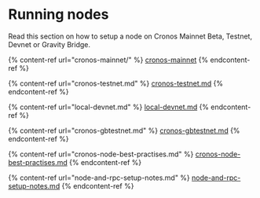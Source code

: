 # Running nodes

Read this section on how to setup a node on Cronos Mainnet Beta, Testnet, Devnet or Gravity Bridge.

{% content-ref url="cronos-mainnet/" %}
[cronos-mainnet](cronos-mainnet/)
{% endcontent-ref %}

{% content-ref url="cronos-testnet.md" %}
[cronos-testnet.md](cronos-testnet.md)
{% endcontent-ref %}

{% content-ref url="local-devnet.md" %}
[local-devnet.md](local-devnet.md)
{% endcontent-ref %}

{% content-ref url="cronos-gbtestnet.md" %}
[cronos-gbtestnet.md](cronos-gbtestnet.md)
{% endcontent-ref %}

{% content-ref url="cronos-node-best-practises.md" %}
[cronos-node-best-practises.md](cronos-node-best-practises.md)
{% endcontent-ref %}

{% content-ref url="node-and-rpc-setup-notes.md" %}
[node-and-rpc-setup-notes.md](node-and-rpc-setup-notes.md)
{% endcontent-ref %}
